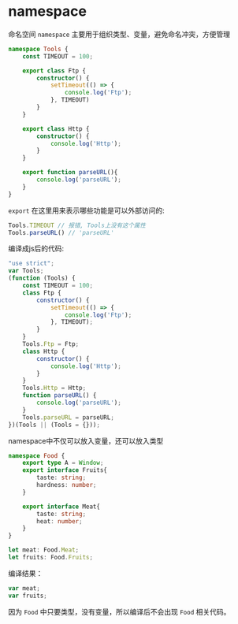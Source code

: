 # namespace

命名空间 `namespace` 主要用于组织类型、变量，避免命名冲突，方便管理

```ts
namespace Tools {
    const TIMEOUT = 100;

    export class Ftp {
        constructor() {
            setTimeout(() => {
                console.log('Ftp');
            }, TIMEOUT)
        }
    }

    export class Http {
        constructor() {
            console.log('Http');
        }
    }

    export function parseURL(){
        console.log('parseURL');
    }
}
```

`export` 在这里用来表示哪些功能是可以外部访问的:

```ts
Tools.TIMEOUT // 报错, Tools上没有这个属性
Tools.parseURL() // 'parseURL'
```

编译成js后的代码:

```js
"use strict";
var Tools;
(function (Tools) {
    const TIMEOUT = 100;
    class Ftp {
        constructor() {
            setTimeout(() => {
                console.log('Ftp');
            }, TIMEOUT);
        }
    }
    Tools.Ftp = Ftp;
    class Http {
        constructor() {
            console.log('Http');
        }
    }
    Tools.Http = Http;
    function parseURL() {
        console.log('parseURL');
    }
    Tools.parseURL = parseURL;
})(Tools || (Tools = {}));
```

namespace中不仅可以放入变量，还可以放入类型

```ts
namespace Food {
    export type A = Window;
    export interface Fruits{
        taste: string;
        hardness: number;
    }

    export interface Meat{
        taste: string;
        heat: number;
    }
}

let meat: Food.Meat;
let fruits: Food.Fruits;
```

编译结果：

```js
var meat;
var fruits;
```

因为 `Food` 中只要类型，没有变量，所以编译后不会出现 `Food` 相关代码。